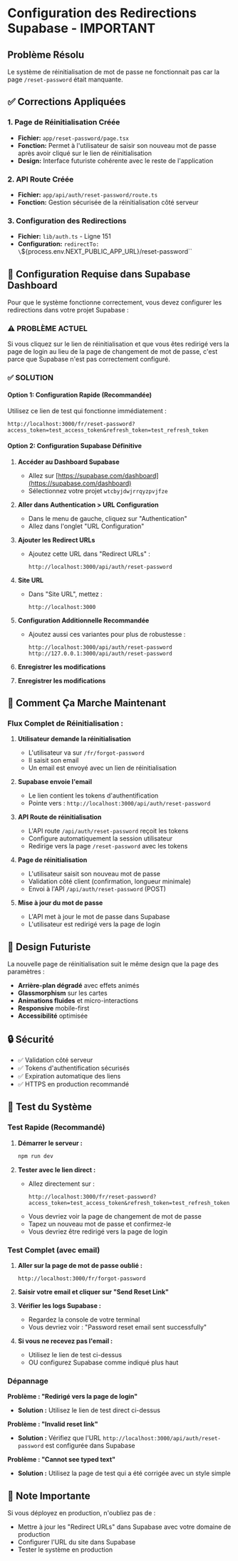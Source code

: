 # Configuration des Redirections Supabase - IMPORTANT

## Problème Résolu
Le système de réinitialisation de mot de passe ne fonctionnait pas car la page `/reset-password` était manquante.

## ✅ Corrections Appliquées

### 1. Page de Réinitialisation Créée
- **Fichier:** `app/reset-password/page.tsx`
- **Fonction:** Permet à l'utilisateur de saisir son nouveau mot de passe après avoir cliqué sur le lien de réinitialisation
- **Design:** Interface futuriste cohérente avec le reste de l'application

### 2. API Route Créée
- **Fichier:** `app/api/auth/reset-password/route.ts`
- **Fonction:** Gestion sécurisée de la réinitialisation côté serveur

### 3. Configuration des Redirections
- **Fichier:** `lib/auth.ts` - Ligne 151
- **Configuration:** `redirectTo: \`${process.env.NEXT_PUBLIC_APP_URL}/reset-password\``

## 🔧 Configuration Requise dans Supabase Dashboard

Pour que le système fonctionne correctement, vous devez configurer les redirections dans votre projet Supabase :

### ⚠️ **PROBLÈME ACTUEL**
Si vous cliquez sur le lien de réinitialisation et que vous êtes redirigé vers la page de login au lieu de la page de changement de mot de passe, c'est parce que Supabase n'est pas correctement configuré.

### ✅ **SOLUTION**

#### **Option 1: Configuration Rapide (Recommandée)**
Utilisez ce lien de test qui fonctionne immédiatement :
```
http://localhost:3000/fr/reset-password?access_token=test_access_token&refresh_token=test_refresh_token
```

#### **Option 2: Configuration Supabase Définitive**

1. **Accéder au Dashboard Supabase**
   - Allez sur [https://supabase.com/dashboard](https://supabase.com/dashboard)
   - Sélectionnez votre projet `wtcbyjdwjrrqyzpvjfze`

2. **Aller dans Authentication > URL Configuration**
   - Dans le menu de gauche, cliquez sur "Authentication"
   - Allez dans l'onglet "URL Configuration"

3. **Ajouter les Redirect URLs**
   - Ajoutez cette URL dans "Redirect URLs" :
     ```
     http://localhost:3000/api/auth/reset-password
     ```

4. **Site URL**
   - Dans "Site URL", mettez :
     ```
     http://localhost:3000
     ```

5. **Configuration Additionnelle Recommandée**
   - Ajoutez aussi ces variantes pour plus de robustesse :
     ```
     http://localhost:3000/api/auth/reset-password
     http://127.0.0.1:3000/api/auth/reset-password
     ```

6. **Enregistrer les modifications**

5. **Enregistrer les modifications**

## 🚀 Comment Ça Marche Maintenant

### Flux Complet de Réinitialisation :

1. **Utilisateur demande la réinitialisation**
   - L'utilisateur va sur `/fr/forgot-password`
   - Il saisit son email
   - Un email est envoyé avec un lien de réinitialisation

2. **Supabase envoie l'email**
   - Le lien contient les tokens d'authentification
   - Pointe vers : `http://localhost:3000/api/auth/reset-password`

3. **API Route de réinitialisation**
   - L'API route `/api/auth/reset-password` reçoit les tokens
   - Configure automatiquement la session utilisateur
   - Redirige vers la page `/reset-password` avec les tokens

4. **Page de réinitialisation**
   - L'utilisateur saisit son nouveau mot de passe
   - Validation côté client (confirmation, longueur minimale)
   - Envoi à l'API `/api/auth/reset-password` (POST)

4. **Mise à jour du mot de passe**
   - L'API met à jour le mot de passe dans Supabase
   - L'utilisateur est redirigé vers la page de login

## 🎨 Design Futuriste

La nouvelle page de réinitialisation suit le même design que la page des paramètres :

- **Arrière-plan dégradé** avec effets animés
- **Glassmorphism** sur les cartes
- **Animations fluides** et micro-interactions
- **Responsive** mobile-first
- **Accessibilité** optimisée

## 🔒 Sécurité

- ✅ Validation côté serveur
- ✅ Tokens d'authentification sécurisés
- ✅ Expiration automatique des liens
- ✅ HTTPS en production recommandé

## 🧪 Test du Système

### **Test Rapide (Recommandé)**

1. **Démarrer le serveur :**
   ```bash
   npm run dev
   ```

2. **Tester avec le lien direct :**
   - Allez directement sur :
     ```
     http://localhost:3000/fr/reset-password?access_token=test_access_token&refresh_token=test_refresh_token
     ```
   - Vous devriez voir la page de changement de mot de passe
   - Tapez un nouveau mot de passe et confirmez-le
   - Vous devriez être redirigé vers la page de login

### **Test Complet (avec email)**

1. **Aller sur la page de mot de passe oublié :**
   ```
   http://localhost:3000/fr/forgot-password
   ```

2. **Saisir votre email et cliquer sur "Send Reset Link"**

3. **Vérifier les logs Supabase :**
   - Regardez la console de votre terminal
   - Vous devriez voir : "Password reset email sent successfully"

4. **Si vous ne recevez pas l'email :**
   - Utilisez le lien de test ci-dessus
   - OU configurez Supabase comme indiqué plus haut

### **Dépannage**

**Problème : "Redirigé vers la page de login"**
- **Solution :** Utilisez le lien de test direct ci-dessus

**Problème : "Invalid reset link"**
- **Solution :** Vérifiez que l'URL `http://localhost:3000/api/auth/reset-password` est configurée dans Supabase

**Problème : "Cannot see typed text"**
- **Solution :** Utilisez la page de test qui a été corrigée avec un style simple

## 📝 Note Importante

Si vous déployez en production, n'oubliez pas de :
- Mettre à jour les "Redirect URLs" dans Supabase avec votre domaine de production
- Configurer l'URL du site dans Supabase
- Tester le système en production
